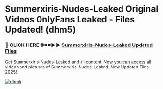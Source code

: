 # Summerxiris-Nudes-Leaked Original Videos 0nlyFans Leaked - Files Updated! (dhm5)

<h3>🔴 CLICK HERE 🌐==►► <a href="https://tinyurl.com/4mcuefdz" rel="nofollow">Summerxiris-Nudes-Leaked Updated Files</a></h3>

Get Summerxiris-Nudes-Leaked and all content. Now you can access all videos and pictures of Summerxiris-Nudes-Leaked. New Updated Files 2025!

[![dhm5](https://i.imgur.com/StAQSOY.gif)](https://tinyurl.com/4mcuefdz)
